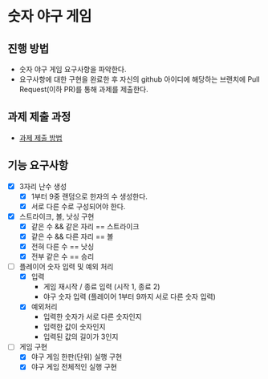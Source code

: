 # 숫자 야구 게임
## 진행 방법
* 숫자 야구 게임 요구사항을 파악한다.
* 요구사항에 대한 구현을 완료한 후 자신의 github 아이디에 해당하는 브랜치에 Pull Request(이하 PR)를 통해 과제를 제출한다.

## 과제 제출 과정
* [과제 제출 방법](https://github.com/next-step/nextstep-docs/tree/master/precourse)

## 기능 요구사항
- [x] 3자리 난수 생성
    - [x] 1부터 9중 랜덤으로 한자의 수 생성한다.
    - [x] 서로 다른 수로 구성되어야 한다.
- [x] 스트라이크, 볼, 낫싱 구현
    - [x] 같은 수 && 같은 자리 == 스트라이크
    - [x] 같은 수 && 다른 자리 == 볼
    - [x] 전혀 다른 수 == 낫싱
    - [x] 전부 같은 수 == 승리
- [ ] 플레이어 숫자 입력 및 예외 처리
    - [x] 입력
        - 게임 재시작 / 종료 입력 (시작 1, 종료 2)
        - 야구 숫자 입력 (플레이어 1부터 9까지 서로 다른 숫자 입력)
    - [x] 예외처리
        - 입력한 숫자가 서로 다른 숫자인지
        - 입력한 값이 숫자인지
        - 입력된 값의 길이가 3인지
- [ ] 게임 구현
    - [x] 야구 게임 한판(단위) 실행 구현
    - [x] 야구 게임 전체적인 실행 구현